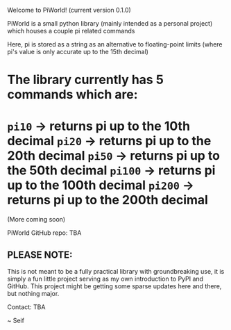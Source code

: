 Welcome to PiWorld! (current version 0.1.0)

PiWorld is a small python library (mainly intended as a personal project) which houses a couple pi related commands

Here, pi is stored as a string as an alternative to floating-point limits (where pi's value is only accurate up to the 15th decimal)

The library currently has 5 commands which are:
============
`pi10` -> returns pi up to the 10th decimal
`pi20` -> returns pi up to the 20th decimal
`pi50` -> returns pi up to the 50th decimal
`pi100` -> returns pi up to the 100th decimal
`pi200` -> returns pi up to the 200th decimal
============
(More coming soon)

PiWorld GitHub repo: TBA

PLEASE NOTE:
------------
This is not meant to be a fully practical library with groundbreaking use, 
it is simply a fun little project serving as my own introduction to PyPI and GitHub.
This project might be getting some sparse updates here and there, but nothing major.

Contact: TBA

~ Seif